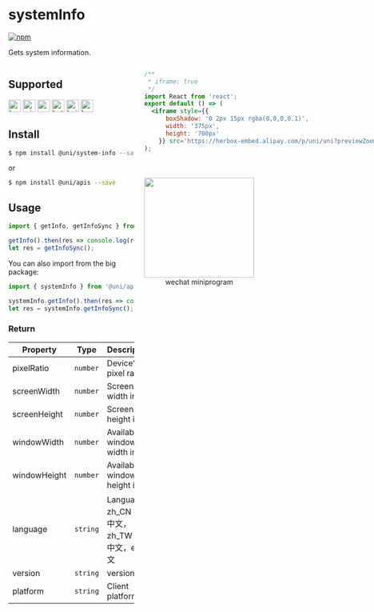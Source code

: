 # systemInfo 


[![npm](https://img.shields.io/npm/v/@uni/system-info.svg)](https://www.npmjs.com/package/@uni/system-info)

Gets system information.

<div style="display: flex;flex-direction: row;justify-content: space-between;">
<div style="margin-right: 20px;max-width: 50%;">

## Supported

<img alt="browser" src="https://gw.alicdn.com/tfs/TB1uYFobGSs3KVjSZPiXXcsiVXa-200-200.svg" width="25px" height="25px" title="h5" /> <img alt="miniApp" src="https://gw.alicdn.com/tfs/TB1bBpmbRCw3KVjSZFuXXcAOpXa-200-200.svg" width="25px" height="25px" title="ali miniprogram" /> <img alt="wechatMiniprogram" src="https://img.alicdn.com/tfs/TB1slcYdxv1gK0jSZFFXXb0sXXa-200-200.svg" width="25px" height="25px" title="wechatMiniprogram" /> <img alt="bytedanceMicroApp" src="https://gw.alicdn.com/tfs/TB1jFtVzO_1gK0jSZFqXXcpaXXa-200-200.svg" width="25px" height="25px" title="bytedanceMicroApp" /> <img alt="baiduSmartProgram" src="https://img.alicdn.com/imgextra/i4/O1CN01jngdBb24yGv2Fu34G_!!6000000007459-2-tps-200-200.png" width="25px" height="25px" title="baiduSmartProgram" /> <img alt="kuaiShouMiniProgram" src="https://gw.alicdn.com/imgextra/i4/O1CN01kzmJMM24jcFEzp5Wv_!!6000000007427-2-tps-200-200.png" width="25px" height="25px" title="KuaiShouMiniProgram" />

## Install

```bash
$ npm install @uni/system-info --save
```
or
```bash
$ npm install @uni/apis --save
```
## Usage

```javascript
import { getInfo, getInfoSync } from '@uni/system-info';

getInfo().then(res => console.log(res));
let res = getInfoSync();

```

You can also import from the big package:
```js
import { systemInfo } from '@uni/apis';

systemInfo.getInfo().then(res => console.log(res));
let res = systemInfo.getInfoSync();
```

### Return

| Property | Type | Description |
| --- | --- | --- |
| pixelRatio | `number` | Device's pixel ratio |
| screenWidth | `number` | Screen width in px |
| screenHeight | `number` | Screen height in px |
| windowWidth | `number` | Available window width in px	 |
| windowHeight | `number` | Available window height in px |
| language | `string` | Language，zh_CN 简体中文，zh_TW 繁体中文，en 英文 |
| version | `string` | version |
| platform | `string` | Client platform |

</div>
<div>

```jsx | inline
/**
 * iframe: true
 */
import React from 'react';
export default () => (
  <iframe style={{
      boxShadow: '0 2px 15px rgba(0,0,0,0.1)',
      width: '375px',
      height: '700px'
    }} src='https://herbox-embed.alipay.com/p/uni/uni?previewZoom=100&view=preview&defaultPage=pages/system-info/index&topSlider=false'></iframe>
);
```

<div style="display: flex;margin-top: 50px;">
  <div>
    <img src="https://img.alicdn.com/imgextra/i4/O1CN01XDvKVV1DKGftHeaEp_!!6000000000197-0-tps-616-638.jpg" width="220" height="200" />
    <div style="text-align: center;">wechat miniprogram</div>
  </div>
</div>

</div>
</div>
